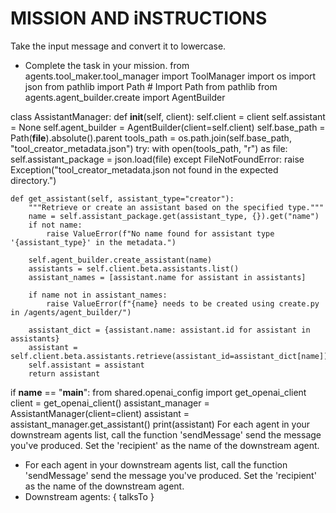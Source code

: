 # MISSION AND iNSTRUCTIONS

Take the input message and convert it to lowercase.

* Complete the task in your mission.
from agents.tool_maker.tool_manager import ToolManager
import os
import json
from pathlib import Path  # Import Path from pathlib
from agents.agent_builder.create import AgentBuilder

class AssistantManager:
    def __init__(self, client):
        self.client = client
        self.assistant = None
        self.agent_builder = AgentBuilder(client=self.client)
        self.base_path = Path(__file__).absolute().parent
        tools_path = os.path.join(self.base_path, "tool_creator_metadata.json")
        try:
            with open(tools_path, "r") as file:
                self.assistant_package = json.load(file)
        except FileNotFoundError:
            raise Exception("tool_creator_metadata.json not found in the expected directory.")

    def get_assistant(self, assistant_type="creator"):
        """Retrieve or create an assistant based on the specified type."""
        name = self.assistant_package.get(assistant_type, {}).get("name")
        if not name:
            raise ValueError(f"No name found for assistant type '{assistant_type}' in the metadata.")

        self.agent_builder.create_assistant(name)
        assistants = self.client.beta.assistants.list()
        assistant_names = [assistant.name for assistant in assistants]

        if name not in assistant_names:
            raise ValueError(f"{name} needs to be created using create.py in /agents/agent_builder/")

        assistant_dict = {assistant.name: assistant.id for assistant in assistants}
        assistant = self.client.beta.assistants.retrieve(assistant_id=assistant_dict[name])
        self.assistant = assistant
        return assistant

if __name__ == "__main__":
    from shared.openai_config import get_openai_client
    client = get_openai_client()
    assistant_manager = AssistantManager(client=client)
    assistant = assistant_manager.get_assistant()
    print(assistant)
 For each agent in your downstream agents list, call the function 'sendMessage' send the message you've produced. Set the 'recipient' as the name of the downstream agent.

* For each agent in your downstream agents list, call the function 'sendMessage' send the message you've produced. Set the 'recipient' as the name of the downstream agent.
* Downstream agents: { talksTo }

